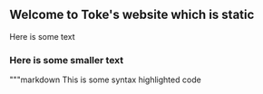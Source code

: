 ## Welcome to Toke's website which is static

Here is some text


### Here is some smaller text

"""markdown
This is some syntax highlighted code
